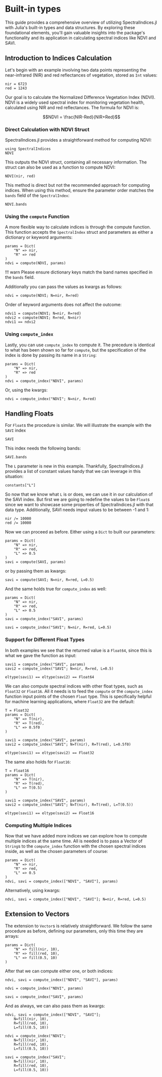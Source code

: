 # Built-in types

This guide provides a comprehensive overview of utilizing SpectralIndices.jl with Julia's built-in types and data structures. By exploring these foundational elements, you'll gain valuable insights into the package's functionality and its application in calculating spectral indices like NDVI and SAVI.

## Introduction to Indices Calculation

Let's begin with an example involving two data points representing the near-infrared (NIR) and red reflectances of vegetation, stored as `Int` values:

```@example basic
nir = 6723
red = 1243
```

Our goal is to calculate the Normalized Difference Vegetation Index (NDVI). NDVI is a widely used spectral index for monitoring vegetation health, calculated using NIR and red reflectances. The formula for NDVI is:

```math
NDVI = \frac{NIR-Red}{NIR+Red}
```

### Direct Calculation with NDVI Struct

SpectralIndices.jl provides a straightforward method for computing NDVI:

```@example basic
using SpectralIndices
NDVI
```

This outputs the NDVI struct, containing all necessary information. The struct can also be used as a function to compute NDVI:

```@example basic
NDVI(nir, red)
```

This method is direct but not the recommended approach for computing indices. When using this method, ensure the parameter order matches the `bands` field of the `SpectralIndex`:

```@example basic
NDVI.bands
```

### Using the `compute` Function


A more flexible way to calculate indices is through the compute function. This function accepts the `SpectralIndex` struct and parameters as either a dictionary or keyword arguments:

```@example basic
params = Dict(
    "N" => nir,
    "R" => red
)
ndvi = compute(NDVI, params)
```

!!! warn Please ensure dictionary keys match the band names specified in the `bands` field.

Additionally you can pass the values as kwargs as follows:

```@example basic
ndvi = compute(NDVI; N=nir, R=red)
```

Order of keyword arguments does not affect the outcome:

```@example basic
ndvi1 = compute(NDVI; N=nir, R=red)
ndvi2 = compute(NDVI; R=red, N=nir)
ndvi1 == ndvi2
```

### Using `compute_index`

Lastly, you can use `compute_index` to compute it. The precedure is identical to what has been shown so far for `compute`, but the specification of the index is done by passing its name in a `String`:

```@example basic
params = Dict(
    "N" => nir,
    "R" => red
)
ndvi = compute_index("NDVI", params)
```

Or, using the kwargs:

```@example basic
ndvi = compute_index("NDVI"; N=nir, R=red)
```

## Handling Floats

For `Float`s the procedure is similar. We will illustrate the example with the `SAVI` index

```@example basic
SAVI
```

This index needs the following bands:

```@example basic
SAVI.bands
```

The `L` parameter is new in this example. Thankfully, SpectralIndices.jl provides a list of constant values handy that we can leverage in this situation:

```@example basic
constants["L"]
```

So now that we know what `L` is or does, we can use it in our calculation of the SAVI index. But first we are going to redefine the values to be `Float`s since we want to showcase some properties of SpectralIndices.jl with that data type. Additionally, SAVI needs imput values to be between -1 and 1:

```@example basic
nir /= 10000
red /= 10000
```

Now we can proceed as before. Either using a `Dict` to built our parameters:

```@example basic
params = Dict(
    "N" => nir,
    "R" => red,
    "L" => 0.5
)
savi = compute(SAVI, params)
```

or by passing them as kwargs:

```@example basic
savi = compute(SAVI; N=nir, R=red, L=0.5)
```

And the same holds true for `compute_index` as well:

```@example basic
params = Dict(
    "N" => nir,
    "R" => red,
    "L" => 0.5
)
savi = compute_index("SAVI", params)
```

```@example basic
savi = compute_index("SAVI"; N=nir, R=red, L=0.5)
```

### Support for Different Float Types

In both examples we see that the returned value is a `Float64`, since this is what we gave the function as input:

```@example basic
savi1 = compute_index("SAVI", params)
savi2 = compute_index("SAVI"; N=nir, R=red, L=0.5)

eltype(savi1) == eltype(savi2) == Float64
```

We can also compute spectral indices with other float types, such as `Float32` or `Float16`. All it needs is to feed the `compute` or the `compute_index` function input points of the chosen `Float` type. This is specifically helpful for machine learning applications, where `Float32` are the default:

```@example basic
T = Float32
params = Dict(
    "N" => T(nir),
    "R" => T(red),
    "L" => 0.5f0
)

savi1 = compute_index("SAVI", params)
savi2 = compute_index("SAVI"; N=T(nir), R=T(red), L=0.5f0)

eltype(savi1) == eltype(savi2) == Float32
```

The same also holds for `Float16`:

```@example basic
T = Float16
params = Dict(
    "N" => T(nir),
    "R" => T(red),
    "L" => T(0.5)
)

savi1 = compute_index("SAVI", params)
savi2 = compute_index("SAVI"; N=T(nir), R=T(red), L=T(0.5))

eltype(savi1) == eltype(savi2) == Float16
```

### Computing Multiple Indices

Now that we have added more indices we can explore how to compute multiple indices at the same time. All is needed is to pass a Vector of `String`s to the `compute_index` function with the chosen spectral indices inside, as well as the chosen parameters of course:

```@example basic
params = Dict(
    "N" => nir,
    "R" => red,
    "L" => 0.5
)
ndvi, savi = compute_index(["NDVI", "SAVI"], params)
```

Alternatively, using kwargs:

```@example basic
ndvi, savi = compute_index(["NDVI", "SAVI"]; N=nir, R=red, L=0.5)
```

## Extension to Vectors

The extension to `Vector`s is relatively straightforward. We follow the same procedure as before, defining our parameters, only this time they are arrays:

```@example basic
params = Dict(
    "N" => fill(nir, 10),
    "R" => fill(red, 10),
    "L" => fill(0.5, 10)
)
```

After that we can compute either one, or both indices:

```@example basic
ndvi, savi = compute_index(["NDVI", "SAVI"], params)
```
```@example basic
ndvi = compute_index("NDVI", params)
```
```@example basic
savi = compute_index("SAVI", params)
```

And as always, we can also pass them as kwargs:

```@example basic
ndvi, savi = compute_index(["NDVI", "SAVI"];
    N=fill(nir, 10),
    R=fill(red, 10),
    L=fill(0.5, 10))
```
```@example basic
ndvi = compute_index("NDVI";
    N=fill(nir, 10),
    R=fill(red, 10),
    L=fill(0.5, 10))
```
```@example basic
savi = compute_index("SAVI";
    N=fill(nir, 10),
    R=fill(red, 10),
    L=fill(0.5, 10))
```